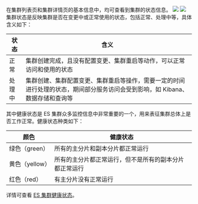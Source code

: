 在集群列表页和集群详情页的基本信息中，均可查看到集群的状态信息。
![](https://main.qcloudimg.com/raw/205096679fd3c4d25ed4a1b0a26053ba.png)
![](https://main.qcloudimg.com/raw/e4107214a7b49b34898c3dcf503f7e85.png)
集群状态是反映集群是否在变更中或正常使用的状态，包括正常、处理中等，具体含义如下：

| 状态 | 含义 |
|---------|---------|
| 正常 | 集群创建完成，且没有配置变更、集群重启等动作，可以正常访问和使用的状态  |
| 处理中 | 集群创建、集群配置变更、集群重启等操作，需要一定的时间进行处理的状态，期间部分服务访问会受到影响，如 Kibana、数据存储和查询等 

其中健康状态是 ES 集群众多监控信息中非常重要的一个，用来表征集群总体上是否工作正常。健康状态种类如下：

| 颜色 | 健康状态 |
|-------|-------------|
| 绿色（green）| 所有的主分片和副本分片都正常运行  |
| 黄色（yellow） | 所有的主分片都正常运行，但不是所有的副本分片都正常运行  |
| 红色（red） | 有主分片没有正常运行   |

详情可查看 [ES 集群健康状态](https://www.elastic.co/guide/en/elasticsearch/reference/5.6/_cluster_health.html)。
